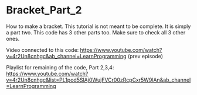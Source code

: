 # Bracket_Part_2

How to make a bracket. This tutorial is not meant to be complete. It is simply a part two. This code has 3 other parts too. Make sure to check all 3 other ones.

Video connected to this code: https://www.youtube.com/watch?v=4r2Un8cnhgc&ab_channel=LearnProgramming (prev episode)

Playlist for remaining of the code, Part 2,3,4: https://www.youtube.com/watch?v=4r2Un8cnhgc&list=PL1pod5SlAj0WujFVCr00zRcpCxr5W9lAn&ab_channel=LearnProgramming
